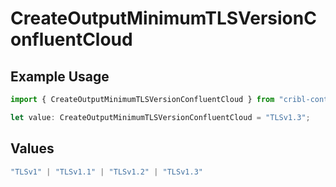 # CreateOutputMinimumTLSVersionConfluentCloud

## Example Usage

```typescript
import { CreateOutputMinimumTLSVersionConfluentCloud } from "cribl-control-plane/models/operations";

let value: CreateOutputMinimumTLSVersionConfluentCloud = "TLSv1.3";
```

## Values

```typescript
"TLSv1" | "TLSv1.1" | "TLSv1.2" | "TLSv1.3"
```